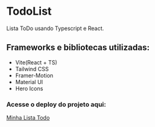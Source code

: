 # TodoList
Lista ToDo usando Typescript e React. 
## Frameworks e bibliotecas utilizadas:
- Vite(React + TS)
- Tailwind CSS 
- Framer-Motion 
- Material UI 
- Hero Icons 



### Acesse o deploy do projeto aqui:
[Minha Lista Todo](https://minhalistatodo.netlify.app)
